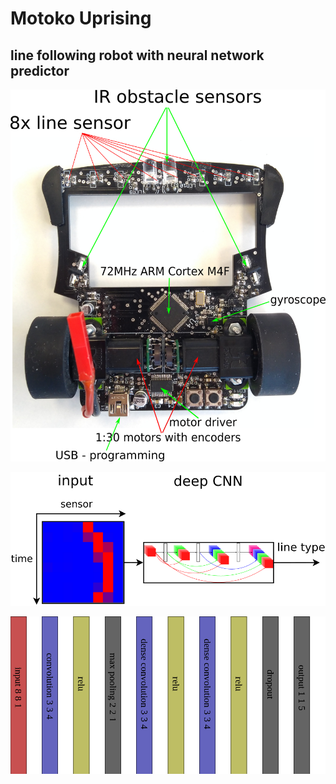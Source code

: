 # Motoko Uprising
## line following robot with neural network predictor


![Alt text](doc/diagrams/motoko_uprising_hw.png "hardware description")


![Alt text](doc/diagrams/line_classification.png "line curve type classification")


![Alt text](doc/diagrams/line_following_net.png "CNN architecture")